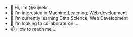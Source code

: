 - 👋 Hi, I’m @sujeekr
- 👀 I’m interested in Machine Leaening, Web development
- 🌱 I’m currently learning Data Science, Web Development
- 💞️ I’m looking to collaborate on ...
- 📫 How to reach me ...

<!---
sujeekr/sujeekr is a ✨ special ✨ repository because its `README.md` (this file) appears on your GitHub profile.
You can click the Preview link to take a look at your changes.
--->
